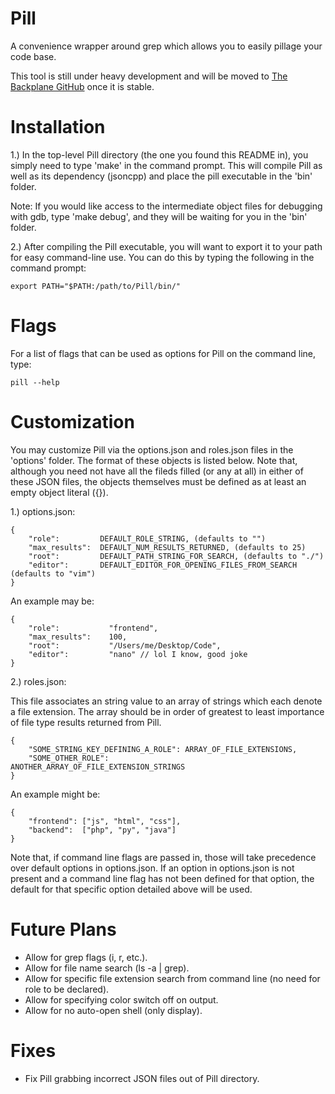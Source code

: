 Pill
====

A convenience wrapper around grep which allows you to easily pillage your code base.

This tool is still under heavy development and will be moved to [The Backplane GitHub](https://github.com/Backplane) once it is stable.

Installation
============

1.) In the top-level Pill directory (the one you found this README in),
you simply need to type 'make' in the command prompt. This will compile
Pill as well as its dependency (jsoncpp) and place the pill executable
in the 'bin' folder.

Note: If you would like access to the intermediate object files for
debugging with gdb, type 'make debug', and they will be waiting for
you in the 'bin' folder.

2.) After compiling the Pill executable, you will want to export it to
your path for easy command-line use. You can do this by typing the
following in the command prompt:

    export PATH="$PATH:/path/to/Pill/bin/"

Flags
=====

For a list of flags that can be used as options for Pill on the command
line, type:

    pill --help

Customization
=============

You may customize Pill via the options.json and roles.json files in
the 'options' folder. The format of these objects is listed below. Note
that, although you need not have all the fileds filled (or any at all)
in either of these JSON files, the objects themselves must be defined
as at least an empty object literal ({}).

1.) options.json:

    {
        "role":         DEFAULT_ROLE_STRING, (defaults to "")
        "max_results":  DEFAULT_NUM_RESULTS_RETURNED, (defaults to 25)
        "root":         DEFAULT_PATH_STRING_FOR_SEARCH, (defaults to "./")
        "editor":       DEFAULT_EDITOR_FOR_OPENING_FILES_FROM_SEARCH (defaults to "vim")
    }

An example may be:

    {
        "role":           "frontend",
        "max_results":    100,
        "root":           "/Users/me/Desktop/Code",
        "editor":         "nano" // lol I know, good joke
    }

2.) roles.json:

This file associates an string value to an array of strings which each
denote a file extension. The array should be in order of greatest to least
importance of file type results returned from Pill.

    {
        "SOME_STRING_KEY_DEFINING_A_ROLE": ARRAY_OF_FILE_EXTENSIONS,
        "SOME_OTHER_ROLE":                 ANOTHER_ARRAY_OF_FILE_EXTENSION_STRINGS
    }

An example might be:

    {
        "frontend": ["js", "html", "css"],
        "backend":  ["php", "py", "java"]
    }

Note that, if command line flags are passed in, those will take precedence
over default options in options.json. If an option in options.json is not
present and a command line flag has not been defined for that option, the
default for that specific option detailed above will be used.

Future Plans
============

* Allow for grep flags (i, r, etc.).
* Allow for file name search (ls -a | grep).
* Allow for specific file extension search from command line (no need for role to be declared).
* Allow for specifying color switch off on output.
* Allow for no auto-open shell (only display).

Fixes
=====

* Fix Pill grabbing incorrect JSON files out of Pill directory.

